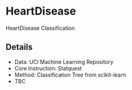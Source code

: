 # HeartDisease
HeartDisease Classification

## Details
- Data: UCI Machine Learning Repository
- Core Instruction: Statquest
- Method: Classification Tree from scikit-learn
- TBC


